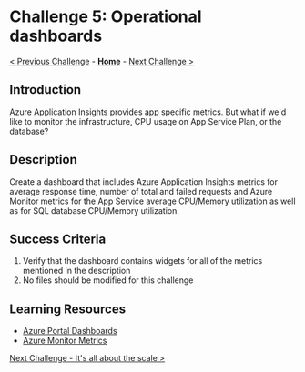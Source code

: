 # Challenge 5: Operational dashboards

[< Previous Challenge](./challenge-04.md) - **[Home](../README.md)** - [Next Challenge >](./challenge-06.md)

## Introduction

Azure Application Insights provides app specific metrics. But what if we'd like to monitor the infrastructure, CPU usage on App Service Plan, or the database?

## Description

Create a dashboard that includes Azure Application Insights metrics for average response time, number of total and failed requests and Azure Monitor metrics for the App Service average CPU/Memory utilization as well as for SQL database CPU/Memory utilization.

## Success Criteria

1. Verify that the dashboard contains widgets for all of the metrics mentioned in the description
1. No files should be modified for this challenge

## Learning Resources

- [Azure Portal Dashboards](https://docs.microsoft.com/en-us/azure/azure-portal/azure-portal-dashboards)
- [Azure Monitor Metrics](https://docs.microsoft.com/en-us/azure/azure-monitor/essentials/data-platform-metrics)

[Next Challenge - It's all about the scale >](./challenge-06.md)
